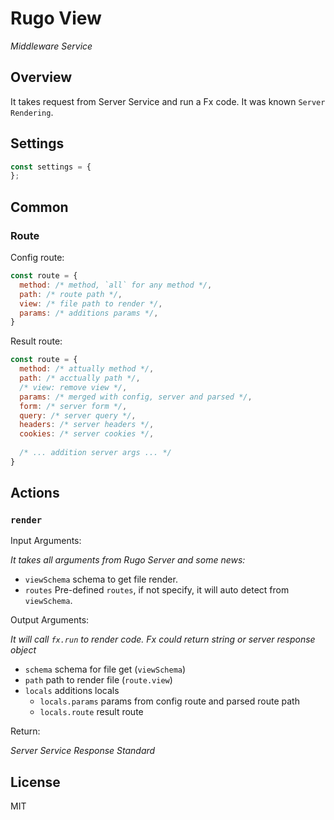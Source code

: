 # Rugo View

_Middleware Service_

## Overview

It takes request from Server Service and run a Fx code. It was known `Server Rendering`.

## Settings

```js
const settings = {
};
```

## Common

### Route

Config route:

```js
const route = {
  method: /* method, `all` for any method */,
  path: /* route path */,
  view: /* file path to render */,
  params: /* additions params */,
}
```

Result route:

```js
const route = {
  method: /* attually method */,
  path: /* acctually path */,
  /* view: remove view */,
  params: /* merged with config, server and parsed */,
  form: /* server form */,
  query: /* server query */,
  headers: /* server headers */,
  cookies: /* server cookies */,
  
  /* ... addition server args ... */
}
```

## Actions

### `render`

Input Arguments:

_It takes all arguments from Rugo Server and some news:_

- `viewSchema` schema to get file render.
- `routes` Pre-defined `routes`, if not specify, it will auto detect from `viewSchema`.

Output Arguments:

_It will call `fx.run` to render code. Fx could return string or server response object_

- `schema` schema for file get (`viewSchema`)
- `path` path to render file (`route.view`)
- `locals` additions locals
  + `locals.params` params from config route and parsed route path
  + `locals.route` result route

Return: 

_Server Service Response Standard_

## License

MIT